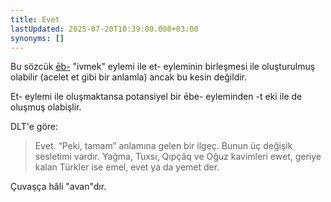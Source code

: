```yaml
---
title: Evet
lastUpdated: 2025-07-20T10:39:00.000+03:00
synonyms: []
---
```

Bu sözcük [ēb-](/sozluk/ivmek) "ivmek" eylemi ile et- eyleminin birleşmesi ile oluşturulmuş olabilir (acelet et gibi bir anlamla) ancak bu kesin değildir.

Et- eylemi ile oluşmaktansa potansiyel bir ēbe- eyleminden -t eki ile de oluşmuş olabişlir. 

DLT'e göre:
> Evet. “Peki, tamam” anlamına gelen bir ilgeç. Bunun üç değişik sesletimi vardır. Yağma, Tuxsı, Qıpçâq ve Oğuz kavimleri ewet, geriye kalan Türkler ise emel, evet ya da yemet der.

Çuvaşça hâli "avan"dır.
